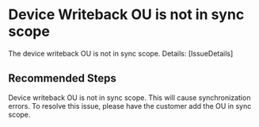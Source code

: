 <properties
pageTitle="Device Writeback OU is not in sync scope"
	description="Device Writeback OU is not in sync scope"
	infoBubbleText="Device Writeback OU is not in sync scope"
	service="microsoft.aad.iam"
	resource="aadconnect"
	authors="rodejo"
	ms.author="rodejo"
	displayOrder="1"
	articleId="ADtoAADSync_AADConnect_ASC_DeviceWriteBackOUFiltered"
	diagnosticScenario=""
	selfHelpType="Diagnostics"
	resourceTags=""
	productPesIds="14785"
	cloudEnvironments="public, Fairfax, Mooncake"
	ownershipId="ASEP_ContentService_Placeholder"
/>

# Device Writeback OU is not in sync scope
<!--issueDescription-->
The device writeback OU is not in sync scope. Details: <!--$IssueDetails-->[IssueDetails]<!--/$IssueDetails-->
<!--/issueDescription-->

## **Recommended Steps**
Device writeback OU is not in sync scope. This will cause synchronization errors. To resolve this issue, please have the customer add the OU in sync scope.